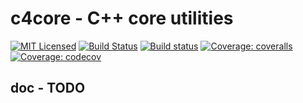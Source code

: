 # c4core - C++ core utilities

[![MIT Licensed](https://img.shields.io/badge/License-MIT-green.svg)](https://github.com/biojppm/c4core/blob/master/LICENSE.txt)
[![Build Status](https://travis-ci.org/biojppm/c4core.svg?branch=master)](https://travis-ci.org/biojppm/c4core)
[![Build status](https://ci.appveyor.com/api/projects/status/github/biojppm/c4core?branch=master&svg=true)](https://ci.appveyor.com/project/biojppm/c4core)
[![Coverage: coveralls](https://coveralls.io/repos/github/biojppm/c4core/badge.svg)](https://coveralls.io/github/biojppm/c4core)
[![Coverage: codecov](https://codecov.io/gh/biojppm/c4core/branch/master/graph/badge.svg)](https://codecov.io/gh/biojppm/c4core)


## doc - TODO

